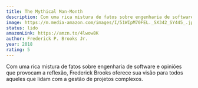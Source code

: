 ```yaml
---
title: The Mythical Man-Month
description: Com uma rica mistura de fatos sobre engenharia de software e opiniões que provocam a reflexão, Frederick Brooks oferece sua visão para todos aqueles que lidam com a gestão de projetos complexos.
image: https://m.media-amazon.com/images/I/51WIpM70FEL._SX342_SY445_.jpg
status: lido
amazonLink: https://amzn.to/4lwow8K
author: Frederick P. Brooks Jr.
year: 2018
rating: 5
---
```


Com uma rica mistura de fatos sobre engenharia de software e opiniões que provocam a reflexão, Frederick Brooks oferece sua visão para todos aqueles que lidam com a gestão de projetos complexos.